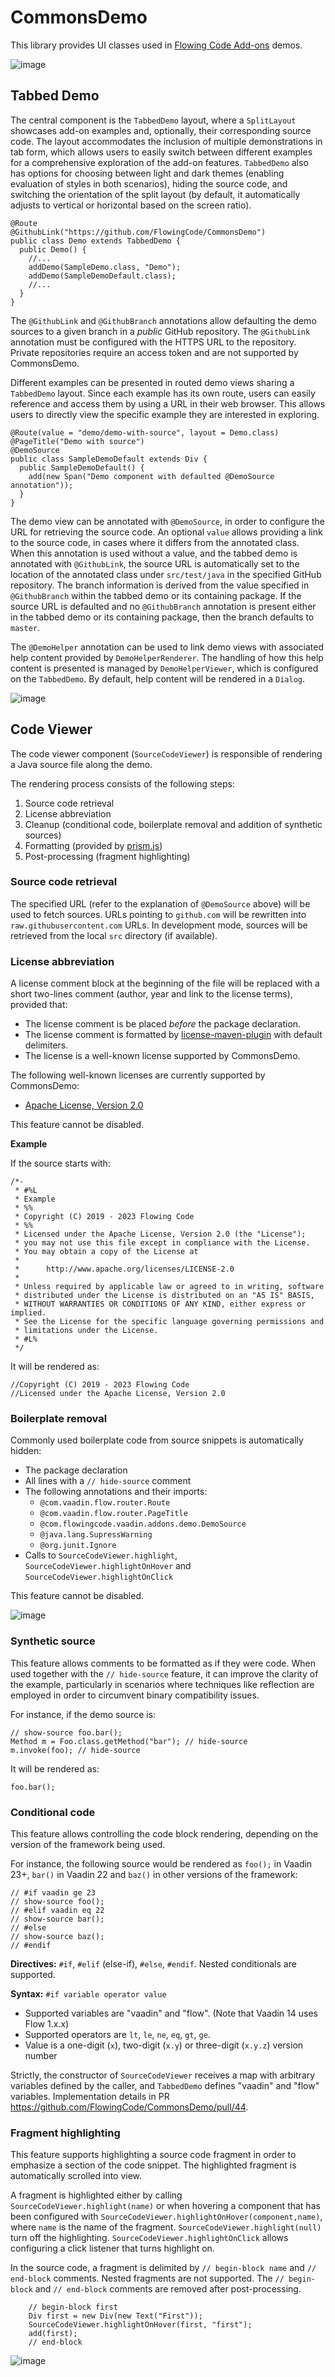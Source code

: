 # CommonsDemo

This library provides UI classes used in [Flowing Code Add-ons](https://addonsv24.flowingcode.com/) demos.

![image](https://github.com/FlowingCode/CommonsDemo/assets/11554739/7ef88475-85a1-4552-a16b-13a2d03e5eec)

## Tabbed Demo

The central component is the `TabbedDemo` layout, where a `SplitLayout` showcases add-on examples and, optionally, their corresponding source code.  The layout accommodates the inclusion of multiple demonstrations in tab form, which allows users to easily switch between different examples for a comprehensive exploration of the add-on features. `TabbedDemo` also has options for choosing between light and dark themes (enabling evaluation of styles in both scenarios), hiding the source code, and switching the orientation of the split layout (by default, it automatically adjusts to vertical or horizontal based on the screen ratio).

```
@Route
@GithubLink("https://github.com/FlowingCode/CommonsDemo")
public class Demo extends TabbedDemo {
  public Demo() {
    //...
    addDemo(SampleDemo.class, "Demo");
    addDemo(SampleDemoDefault.class);
    //...
  }
}
```

The `@GithubLink` and `@GithubBranch` annotations allow defaulting the demo sources to a given branch in a _public_ GitHub repository. The `@GithubLink` annotation must be configured with the HTTPS URL to the repository. Private repositories require an access token and are not supported by CommonsDemo. 

Different examples can be presented in routed demo views sharing a `TabbedDemo` layout. Since each example has its own route, users can easily reference and access them by using a URL in their web browser. This allows users to directly view the specific example they are interested in exploring.
```
@Route(value = "demo/demo-with-source", layout = Demo.class)
@PageTitle("Demo with source")
@DemoSource
public class SampleDemoDefault extends Div {
  public SampleDemoDefault() {
    add(new Span("Demo component with defaulted @DemoSource annotation"));    
  }
}
```

The demo view can be annotated with `@DemoSource`, in order to configure the URL for retrieving the source code. An optional `value` allows providing a link to the source code, in cases where it differs from the annotated class. When this annotation is used without a value, and the tabbed demo is annotated with `@GithubLink`, the source URL is automatically set to the location of the annotated class under `src/test/java` in the specified GitHub repository. The branch information is derived from the value specified in `@GithubBranch` within the tabbed demo or its containing package. If the source URL is defaulted and no `@GithubBranch` annotation is present either in the tabbed demo or its containing package, then the branch defaults to `master`.

The `@DemoHelper` annotation can be used to link demo views with associated help content provided by `DemoHelperRenderer`.
The handling of how this help content is presented is managed by `DemoHelperViewer`, which is configured on the `TabbedDemo`.
By default, help content will be rendered in a `Dialog`.

![image](https://github.com/FlowingCode/CommonsDemo/assets/11554739/055a447e-a104-4ec7-a98c-fc1df8abef01)

## Code Viewer

The code viewer component (`SourceCodeViewer`) is responsible of rendering a Java source file along the demo.

The rendering process consists of the following steps:
1. Source code retrieval 
2. License abbreviation
3. Cleanup (conditional code, boilerplate removal and addition of synthetic sources)
4. Formatting (provided by [prism.js](https://prismjs.com/))
5. Post-processing (fragment highlighting)

### Source code retrieval
The specified URL (refer to the explanation of `@DemoSource` above) will be used to fetch sources. URLs pointing to `github.com` will be rewritten into `raw.githubusercontent.com` URLs. In development mode, sources will be retrieved from the local `src` directory (if available).

### License abbreviation

A license comment block at the beginning of the file will be replaced with a short two-lines comment (author, year and link to the license terms), provided that:

- The license comment is be placed _before_ the package declaration.
- The license comment is formatted by [license-maven-plugin](https://www.mojohaus.org/license-maven-plugin) with default delimiters.
- The license is a well-known license supported by CommonsDemo.

The following well-known licenses are currently supported by CommonsDemo:
- [Apache License, Version 2.0](https://www.apache.org/licenses/LICENSE-2.0)

This feature cannot be disabled.

**Example**

If the source starts with:
```
/*-
 * #%L
 * Example
 * %%
 * Copyright (C) 2019 - 2023 Flowing Code
 * %%
 * Licensed under the Apache License, Version 2.0 (the "License");
 * you may not use this file except in compliance with the License.
 * You may obtain a copy of the License at
 * 
 *      http://www.apache.org/licenses/LICENSE-2.0
 * 
 * Unless required by applicable law or agreed to in writing, software
 * distributed under the License is distributed on an "AS IS" BASIS,
 * WITHOUT WARRANTIES OR CONDITIONS OF ANY KIND, either express or implied.
 * See the License for the specific language governing permissions and
 * limitations under the License.
 * #L%
 */
```

It will be rendered as:
```
//Copyright (C) 2019 - 2023 Flowing Code
//Licensed under the Apache License, Version 2.0
```

### Boilerplate removal

Commonly used boilerplate code from source snippets is automatically hidden:

- The package declaration
- All lines with a `// hide-source` comment
- The following annotations and their imports:
  - `@com.vaadin.flow.router.Route`
  - `@com.vaadin.flow.router.PageTitle`
  - `@com.flowingcode.vaadin.addons.demo.DemoSource`
  - `@java.lang.SupressWarning`
  - `@org.junit.Ignore`
- Calls to `SourceCodeViewer.highlight`, `SourceCodeViewer.highlightOnHover` and `SourceCodeViewer.highlightOnClick`

This feature cannot be disabled.

<!-- FROM https://github.com/FlowingCode/CommonsDemo/pull/37 -->
![image](https://github.com/FlowingCode/CommonsDemo/assets/11554739/083cf7ec-0f36-4db8-ab61-6c24650f4f13)

### Synthetic source

This feature allows comments to be formatted as if they were code. When used together with the `// hide-source` feature, it can improve the clarity of the example, particularly in scenarios where techniques like reflection are employed in order to circumvent binary compatibility issues.

For instance, if the demo source is: 

```
// show-source foo.bar();
Method m = Foo.class.getMethod("bar"); // hide-source
m.invoke(foo); // hide-source
```

It will be rendered as:
```
foo.bar();
```

### Conditional code

This feature allows controlling the code block rendering, depending on the version of the framework being used.

For instance, the following source would be rendered as `foo();` in Vaadin 23+, `bar()` in Vaadin 22 and `baz()` in other versions of the framework:
```
// #if vaadin ge 23
// show-source foo();
// #elif vaadin eq 22
// show-source bar();
// #else
// show-source baz();
// #endif
```

**Directives:** `#if`, `#elif` (else-if), `#else`, `#endif`. Nested conditionals are supported.

**Syntax:** `#if variable operator value`
- Supported variables are "vaadin" and "flow". (Note that Vaadin 14 uses Flow 1.x.x)
- Supported operators are `lt`, `le`, `ne`, `eq`, `gt`, `ge`.
- Value is a one-digit (`x`), two-digit (`x.y`) or three-digit (`x.y.z`) version number 

Strictly, the constructor of `SourceCodeViewer` receives a map with arbitrary variables defined by the caller, and `TabbedDemo` defines "vaadin" and "flow" variables. Implementation details in PR https://github.com/FlowingCode/CommonsDemo/pull/44.

### Fragment highlighting 

This feature supports highlighting a source code fragment in order to emphasize a section of the code snippet.
The highlighted fragment is automatically scrolled into view.

A fragment is highlighted either by calling `SourceCodeViewer.highlight(name)` or when hovering a component that has been configured with `SourceCodeViewer.highlightOnHover(component,name)`, where `name` is the name of the fragment. `SourceCodeViewer.highlight(null)` turn off the highlighting.
`SourceCodeViewer.highlightOnClick` allows configuring a click listener that turns highlight on.

In the source code, a fragment is delimited by `// begin-block name` and `// end-block` comments. Nested fragments are not supported.
The `// begin-block` and `// end-block` comments are removed after post-processing.

```
    // begin-block first
    Div first = new Div(new Text("First"));
    SourceCodeViewer.highlightOnHover(first, "first");
    add(first);
    // end-block
```

<!-- FROM https://github.com/FlowingCode/CommonsDemo/pull/62 -->
![image](https://github.com/FlowingCode/CommonsDemo/assets/11554739/02063272-029f-4b4b-bd6f-821f2f8a0158)

